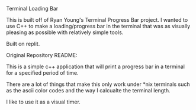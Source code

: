 Terminal Loading Bar

This is built off of Ryan Young's Terminal Progress Bar project. I wanted to use C++ to make a loading/progress bar in the terminal that was as visually pleasing as possible with relatively simple tools.

Built on replit.


Original Repository README:

This is a simple c++ application that will print a progress bar in a terminal for 
a specified period of time. 

There are a lot of things that make this only work under *nix terminals such as the ascii color
codes and the way I calcualte the terminal length. 

I like to use it as a visual timer. 

